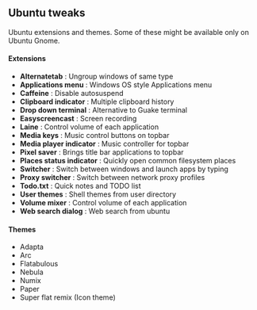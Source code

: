 ## Ubuntu tweaks

Ubuntu extensions and themes. Some of these might be available only on Ubuntu Gnome.

#### Extensions
* **Alternatetab** : Ungroup windows of same type
* **Applications menu** : Windows OS style Applications menu
* **Caffeine** : Disable autosuspend
* **Clipboard indicator** : Multiple clipboard history
* **Drop down terminal** : Alternative to Guake terminal
* **Easyscreencast** : Screen recording
* **Laine** : Control volume of each application
* **Media keys** : Music control buttons on topbar
* **Media player indicator** : Music controller for topbar
* **Pixel saver** : Brings title bar applications to topbar
* **Places status indicator** : Quickly open common filesystem places
* **Switcher** : Switch between windows and launch apps by typing
* **Proxy switcher** : Switch between network proxy profiles
* **Todo.txt** : Quick notes and TODO list
* **User themes** : Shell themes from user directory
* **Volume mixer** : Control volume of each application
* **Web search dialog** : Web search from ubuntu

#### Themes
* Adapta
* Arc
* Flatabulous
* Nebula
* Numix
* Paper
* Super flat remix (Icon theme)
